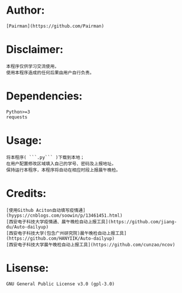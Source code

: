 # Author:
    [Pairman](https://github.com/Pairman)
# Disclaimer:
    本程序仅供学习交流使用，
    使用本程序造成的任何后果由用户自行负责。
# Dependencies:
    Python>=3
    requests
# Usage:
    将本程序( ```.py``` )下载到本地；
    在用户配置修改区域填入自己的学号、密码及上报地址。
    保持运行本程序，本程序将自动在相应时段上报晨午晚检。
# Credits:
    [使用Github Aciton自动填写疫情通](hyyps://cnblogs.com/soowin/p/13461451.html)
    [西安电子科技大学疫情通、晨午晚检自动上报工具](https://github.com/jiang-du/Auto-dailyup)
    [西安电子科技大学(包含广州研究院)晨午晚检自动上报工具](https://github.com/HANYIIK/Auto-dailyup)
    [西安电子科技大学晨午晚检自动上报工具](https://github.com/cunzao/ncov)
# Lisense:
    GNU General Public License v3.0 (gpl-3.0)
